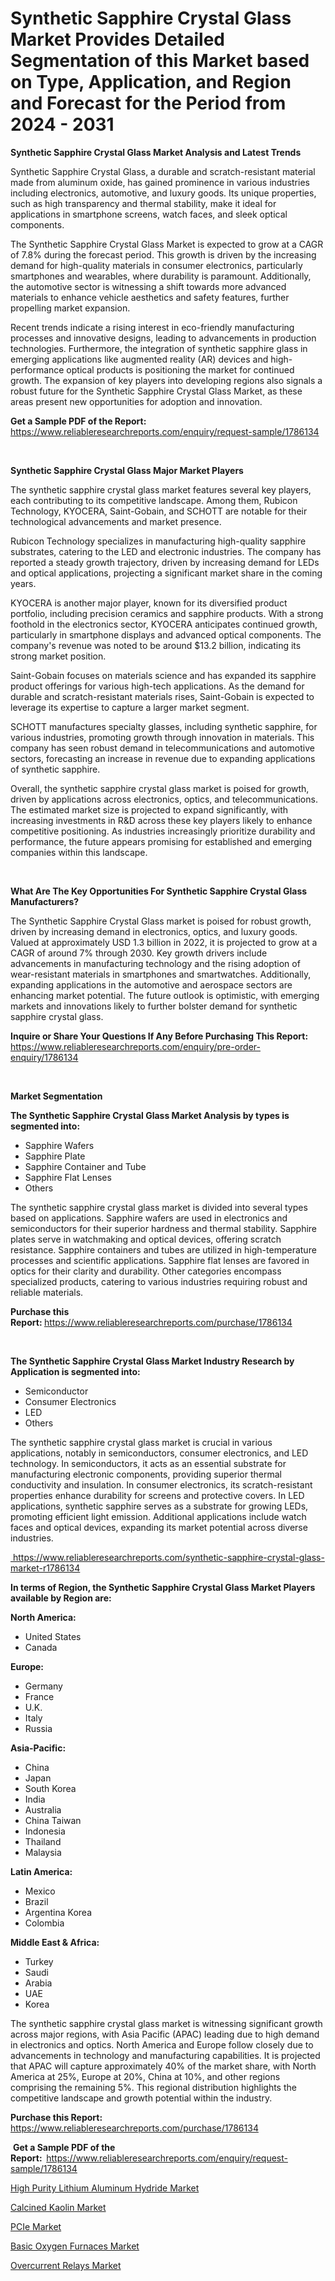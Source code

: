 <p><h1>Synthetic Sapphire Crystal Glass Market Provides Detailed Segmentation of this Market based on Type, Application, and Region and Forecast for the Period from 2024 - 2031</h1></p><p><strong>Synthetic Sapphire Crystal Glass Market Analysis and Latest Trends</strong></p>
<p><p>Synthetic Sapphire Crystal Glass, a durable and scratch-resistant material made from aluminum oxide, has gained prominence in various industries including electronics, automotive, and luxury goods. Its unique properties, such as high transparency and thermal stability, make it ideal for applications in smartphone screens, watch faces, and sleek optical components.</p><p>The Synthetic Sapphire Crystal Glass Market is expected to grow at a CAGR of 7.8% during the forecast period. This growth is driven by the increasing demand for high-quality materials in consumer electronics, particularly smartphones and wearables, where durability is paramount. Additionally, the automotive sector is witnessing a shift towards more advanced materials to enhance vehicle aesthetics and safety features, further propelling market expansion.</p><p>Recent trends indicate a rising interest in eco-friendly manufacturing processes and innovative designs, leading to advancements in production technologies. Furthermore, the integration of synthetic sapphire glass in emerging applications like augmented reality (AR) devices and high-performance optical products is positioning the market for continued growth. The expansion of key players into developing regions also signals a robust future for the Synthetic Sapphire Crystal Glass Market, as these areas present new opportunities for adoption and innovation.</p></p>
<p><strong>Get a Sample PDF of the Report:&nbsp;</strong> <a href="https://www.reliableresearchreports.com/enquiry/request-sample/1786134?utm_campaign=1289&utm_medium=2&utm_source=Github&utm_content=ia&utm_term=09102024&utm_id=synthetic-sapphire-crystal-glass">https://www.reliableresearchreports.com/enquiry/request-sample/1786134</a></p>
<p>&nbsp;</p>
<p><strong>Synthetic Sapphire Crystal Glass Major Market Players</strong></p>
<p><p>The synthetic sapphire crystal glass market features several key players, each contributing to its competitive landscape. Among them, Rubicon Technology, KYOCERA, Saint-Gobain, and SCHOTT are notable for their technological advancements and market presence.</p><p>Rubicon Technology specializes in manufacturing high-quality sapphire substrates, catering to the LED and electronic industries. The company has reported a steady growth trajectory, driven by increasing demand for LEDs and optical applications, projecting a significant market share in the coming years.</p><p>KYOCERA is another major player, known for its diversified product portfolio, including precision ceramics and sapphire products. With a strong foothold in the electronics sector, KYOCERA anticipates continued growth, particularly in smartphone displays and advanced optical components. The company's revenue was noted to be around $13.2 billion, indicating its strong market position.</p><p>Saint-Gobain focuses on materials science and has expanded its sapphire product offerings for various high-tech applications. As the demand for durable and scratch-resistant materials rises, Saint-Gobain is expected to leverage its expertise to capture a larger market segment.</p><p>SCHOTT manufactures specialty glasses, including synthetic sapphire, for various industries, promoting growth through innovation in materials. This company has seen robust demand in telecommunications and automotive sectors, forecasting an increase in revenue due to expanding applications of synthetic sapphire.</p><p>Overall, the synthetic sapphire crystal glass market is poised for growth, driven by applications across electronics, optics, and telecommunications. The estimated market size is projected to expand significantly, with increasing investments in R&D across these key players likely to enhance competitive positioning. As industries increasingly prioritize durability and performance, the future appears promising for established and emerging companies within this landscape.</p></p>
<p>&nbsp;</p>
<p><strong>What Are The Key Opportunities For Synthetic Sapphire Crystal Glass Manufacturers?</strong></p>
<p><p>The Synthetic Sapphire Crystal Glass market is poised for robust growth, driven by increasing demand in electronics, optics, and luxury goods. Valued at approximately USD 1.3 billion in 2022, it is projected to grow at a CAGR of around 7% through 2030. Key growth drivers include advancements in manufacturing technology and the rising adoption of wear-resistant materials in smartphones and smartwatches. Additionally, expanding applications in the automotive and aerospace sectors are enhancing market potential. The future outlook is optimistic, with emerging markets and innovations likely to further bolster demand for synthetic sapphire crystal glass.</p></p>
<p><strong>Inquire or Share Your Questions If Any Before Purchasing This Report:</strong> <a href="https://www.reliableresearchreports.com/enquiry/pre-order-enquiry/1786134?utm_campaign=1289&utm_medium=2&utm_source=Github&utm_content=ia&utm_term=09102024&utm_id=synthetic-sapphire-crystal-glass">https://www.reliableresearchreports.com/enquiry/pre-order-enquiry/1786134</a></p>
<p>&nbsp;</p>
<p><strong>Market Segmentation</strong></p>
<p><strong>The Synthetic Sapphire Crystal Glass Market Analysis by types is segmented into:</strong></p>
<p><ul><li>Sapphire Wafers</li><li>Sapphire Plate</li><li>Sapphire Container and Tube</li><li>Sapphire Flat Lenses</li><li>Others</li></ul></p>
<p><p>The synthetic sapphire crystal glass market is divided into several types based on applications. Sapphire wafers are used in electronics and semiconductors for their superior hardness and thermal stability. Sapphire plates serve in watchmaking and optical devices, offering scratch resistance. Sapphire containers and tubes are utilized in high-temperature processes and scientific applications. Sapphire flat lenses are favored in optics for their clarity and durability. Other categories encompass specialized products, catering to various industries requiring robust and reliable materials.</p></p>
<p><strong>Purchase this Report:&nbsp;</strong><a href="https://www.reliableresearchreports.com/purchase/1786134?utm_campaign=1289&utm_medium=2&utm_source=Github&utm_content=ia&utm_term=09102024&utm_id=synthetic-sapphire-crystal-glass">https://www.reliableresearchreports.com/purchase/1786134</a></p>
<p>&nbsp;</p>
<p><strong>The Synthetic Sapphire Crystal Glass Market Industry Research by Application is segmented into:</strong></p>
<p><ul><li>Semiconductor</li><li>Consumer Electronics</li><li>LED</li><li>Others</li></ul></p>
<p><p>The synthetic sapphire crystal glass market is crucial in various applications, notably in semiconductors, consumer electronics, and LED technology. In semiconductors, it acts as an essential substrate for manufacturing electronic components, providing superior thermal conductivity and insulation. In consumer electronics, its scratch-resistant properties enhance durability for screens and protective covers. In LED applications, synthetic sapphire serves as a substrate for growing LEDs, promoting efficient light emission. Additional applications include watch faces and optical devices, expanding its market potential across diverse industries.</p></p>
<p><a href="https://www.reliableresearchreports.com/synthetic-sapphire-crystal-glass-market-r1786134?utm_campaign=1289&utm_medium=2&utm_source=Github&utm_content=ia&utm_term=09102024&utm_id=synthetic-sapphire-crystal-glass">&nbsp;https://www.reliableresearchreports.com/synthetic-sapphire-crystal-glass-market-r1786134</a></p>
<p><strong>In terms of Region, the Synthetic Sapphire Crystal Glass Market Players available by Region are:</strong></p>
<p>
    <p> <strong> North America: </strong>
        <ul>
            <li>United States</li>
            <li>Canada</li>
        </ul>
        </p> 
    <p> <strong> Europe: </strong>
        <ul>
            <li>Germany</li>
            <li>France</li>
            <li>U.K.</li>
            <li>Italy</li>
            <li>Russia</li>
        </ul>
        </p> 
    <p> <strong> Asia-Pacific: </strong>
        <ul>
            <li>China</li>
            <li>Japan</li>
            <li>South Korea</li>
            <li>India</li>
            <li>Australia</li>
            <li>China Taiwan</li>
            <li>Indonesia</li>
            <li>Thailand</li>
            <li>Malaysia</li>
        </ul>
        </p> 
    <p> <strong> Latin America: </strong>
        <ul>
            <li>Mexico</li>
            <li>Brazil</li>
            <li>Argentina Korea</li>
            <li>Colombia</li>
        </ul>
        </p> 
    <p> <strong> Middle East & Africa: </strong>
        <ul>
            <li>Turkey</li>
            <li>Saudi</li>
            <li>Arabia</li>
            <li>UAE</li>
            <li>Korea</li>
        </ul>
    </p>
    </p>
<p><p>The synthetic sapphire crystal glass market is witnessing significant growth across major regions, with Asia Pacific (APAC) leading due to high demand in electronics and optics. North America and Europe follow closely due to advancements in technology and manufacturing capabilities. It is projected that APAC will capture approximately 40% of the market share, with North America at 25%, Europe at 20%, China at 10%, and other regions comprising the remaining 5%. This regional distribution highlights the competitive landscape and growth potential within the industry.</p></p>
<p><strong>Purchase this Report: </strong><a href="https://www.reliableresearchreports.com/purchase/1786134?utm_campaign=1289&utm_medium=2&utm_source=Github&utm_content=ia&utm_term=09102024&utm_id=synthetic-sapphire-crystal-glass">https://www.reliableresearchreports.com/purchase/1786134</a></p>
<p>&nbsp;<strong>Get a Sample PDF of the Report:&nbsp;&nbsp;</strong><a href="https://www.reliableresearchreports.com/enquiry/request-sample/1786134?utm_campaign=1289&utm_medium=2&utm_source=Github&utm_content=ia&utm_term=09102024&utm_id=synthetic-sapphire-crystal-glass">https://www.reliableresearchreports.com/enquiry/request-sample/1786134</a></p>
<p><strong></strong></p>
<p><p><a href="https://github.com/globismark/Market-Research-Report-List-5/blob/main/high-purity-lithium-aluminum-hydride-market.md?utm_campaign=1289&utm_medium=2&utm_source=Github&utm_content=ia&utm_term=09102024&utm_id=synthetic-sapphire-crystal-glass">High Purity Lithium Aluminum Hydride Market</a></p><p><a href="https://www.linkedin.com/pulse/future-ready-strategic-insights-global-calcined-kaolin-gbiye?trackingId=%2FyL9CMA2SE65F4F%2FJuzJ8Q%3D%3D&utm_campaign=1289&utm_medium=2&utm_source=Github&utm_content=ia&utm_term=09102024&utm_id=synthetic-sapphire-crystal-glass">Calcined Kaolin Market</a></p><p><a href="https://www.linkedin.com/pulse/market-forecast-global-pcie-trends-impact-analysis-2024-2031-thtoe?trackingId=35WezfA4TbCJ1AvMW8P0nQ%3D%3D&utm_campaign=1289&utm_medium=2&utm_source=Github&utm_content=ia&utm_term=09102024&utm_id=synthetic-sapphire-crystal-glass">PCIe Market</a></p><p><a href="https://www.linkedin.com/pulse/basic-oxygen-furnaces-market-trends-detailed-study-its-segmentation-3xrlc?trackingId=XMq24d86Tf%2BiSqW1RbXUFA%3D%3D&utm_campaign=1289&utm_medium=2&utm_source=Github&utm_content=ia&utm_term=09102024&utm_id=synthetic-sapphire-crystal-glass">Basic Oxygen Furnaces Market</a></p><p><a href="https://www.linkedin.com/pulse/overcurrent-relays-market-revolution-2024-2031-trends-shaping-rlrme?trackingId=Kz7NxaUnSeKTdJ2Si62u0g%3D%3D&utm_campaign=1289&utm_medium=2&utm_source=Github&utm_content=ia&utm_term=09102024&utm_id=synthetic-sapphire-crystal-glass">Overcurrent Relays Market</a></p></p>
